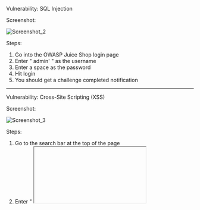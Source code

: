 Vulnerability: SQL Injection

Screenshot: 

![Screenshot_2](https://github.com/user-attachments/assets/7c7e2ce8-b2fb-4a48-8cc3-26d2602a1d52)


Steps: 
1. Go into the OWASP Juice Shop login page
2. Enter " admin' " as the username
3. Enter a space as the password
4. Hit login
5. You should get a challenge completed notification

---

Vulnerability: Cross-Site Scripting (XSS)

Screenshot: 

![Screenshot_3](https://github.com/user-attachments/assets/de7d3635-44d1-4118-9a90-a2f333cfa54c)

Steps: 
1. Go to the search bar at the top of the page
2. Enter " <iframe src="javascript:alert('xss')"> "
3. Hit enter
4. A popup should appear and you should get a challenge completed notification

---

Vulnerability: Broken Authentication

Screenshot: 

![Screenshot_9](https://github.com/user-attachments/assets/565592de-0ba7-4e29-b1a2-cfc5f373c5c5)


Steps: 
1. Go to the home page of the store
2. Go through the product reviews and find the admin email (admin@juice-sh.op)
3. Go to the login page and enter the admin email
4. The Juice Shop hint said the password was very easy to guess, so guess a basic password (admin123)
5. You'll get a challenge completed notification

---

Vulnerability: Directory Traversal

Screenshot: 

![Screenshot_14](https://github.com/user-attachments/assets/62a697f0-1152-4ccf-ab80-63112b87a694)



Steps: 
1. Click on the 3 bars in the top left corner of the homepage
2. Go to the "About Us" section
3. Click on the "Check out our boring terms of use if you are interested in such lame stuff" hyperlink
4. On this new page, you'll notice that the URL now has "/ftp/legal.md". This indicates that you're in a new directory and currently looking at a file called legal.md
5. Go to the URL and delete "legal.md" and hit enter
6. This new link will take you to a new directory outside of the main directory
7. If you open the file "acquisitions.md", you will get a challenge complete notification

---

Vulnerability: Insecure Direct Object References (IDOR)

Screenshot: 

![Screenshot_13](https://github.com/user-attachments/assets/a339715e-6f26-448f-a60a-c371efd3e427)



Steps: 
1. Login to any account
2. Add any item to your cart
3. Right click on the screen and select "Inspect"
4. In the inspect menu, go to Storage -> Session Storage -> http://localhost:3000
5. Change the value under the "value" column. This will allow you to view another user's data/shopping cart
6. You should get a challenge complete notification
